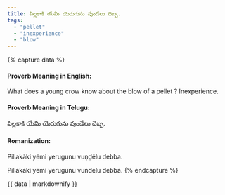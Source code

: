 ```yaml
---
title: పిల్లకాకి యేమి యెరుగును వుండేలు దెబ్బ.
tags:
  - "pellet"
  - "inexperience"
  - "blow"
---
```


{% capture data %}
#### Proverb Meaning in English:
What does a young crow know about the blow of a pellet ?
Inexperience.

#### Proverb Meaning in Telugu:
పిల్లకాకి యేమి యెరుగును వుండేలు దెబ్బ.

#### Romanization:
Pillakāki yēmi yerugunu vuṇḍēlu debba.

Pillakaki yemi yerugunu vundelu debba.
{% endcapture %}

{{ data | markdownify }}

